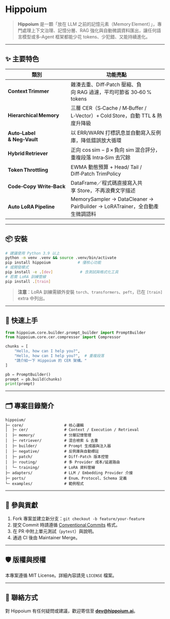 # Hippoium

> **Hippoium** 是一顆「放在 LLM 之前的記憶元素（Memory Element）」，專門處理上下文治理、記憶分層、RAG 強化與自動微調資料匯出，讓任何語言模型或多‑Agent 框架都能少花 tokens、少犯錯、又能持續進化。

&#x20;&#x20;

---

## ✨ 主要特色

| 類別                         | 功能亮點                                                              |
| -------------------------- | ----------------------------------------------------------------- |
| **Context Trimmer**        | 雜湊去重、Diff‑Patch 壓縮、負向 RAG 過濾，平均可節省 30‑60 % tokens                 |
| **Hierarchical Memory**    | 三層 CER（S‑Cache / M‑Buffer / L‑Vector）+ Cold Store，自動 TTL & 熱度升降級  |
| **Auto‑Label & Neg‑Vault** | 以 ERR/WARN 打標訊息並自動寫入反例庫，降低錯誤放大循環                                  |
| **Hybrid Retriever**       | 正向 cos sim − β × 負向 sim 混合評分，重複段落 Intra‑Sim 去冗餘                   |
| **Token Throttling**       | EWMA 動態預算 + Head/ Tail / Diff‑Patch TrimPolicy                    |
| **Code‑Copy Write‑Back**   | DataFrame／程式碼直接寫入共享 Store，不再浪費文字描述                                |
| **Auto LoRA Pipeline**     | MemorySampler → DataCleaner → PairBuilder → LoRATrainer，全自動產生微調語料 |

---

## 📦 安裝

```bash
# 建議使用 Python 3.9 以上
python -m venv .venv && source .venv/bin/activate
pip install hippoium            # 僅核心功能
# 或開發模式
pip install -e .[dev]            # 含測試與格式化工具
# 若需 LoRA 訓練管線
pip install .[train]
```

> **注意**：LoRA 訓練需額外安裝 `torch`、`transformers`、`peft`，已在 `[train]` extra 中列出。

---

## 🚀 快速上手

```python
from hippoium.core.builder.prompt_builder import PromptBuilder
from hippoium.core.cer.compressor import Compressor

chunks = [
    "Hello, how can I help you?",
    "Hello, how can I help you?",  # 重複段落
    "請介紹一下 Hippoium 的 CER 架構。"
]

pb = PromptBuilder()
prompt = pb.build(chunks)
print(prompt)
```

---

## 🗂️ 專案目錄簡介

```
hippoium/
├─ core/                  # 核心邏輯
│  ├─ cer/                # Context / Execution / Retrieval
│  ├─ memory/             # 分層記憶管理
│  ├─ retriever/          # 混合檢索 & 去重
│  ├─ builder/            # Prompt 生成器與注入器
│  ├─ negative/           # 反例庫與自動標註
│  ├─ patch/              # Diff‑Patch 版本控管
│  ├─ routing/            # 多 Provider 成本/延遲路由
│  └─ training/           # LoRA 資料管線
├─ adapters/              # LLM / Embedding Provider 介接
├─ ports/                 # Enum、Protocol、Schema 定義
└─ examples/              # 範例程式
```

---

## 🤝 參與貢獻

1. Fork 專案並建立新分支：`git checkout -b feature/your-feature`
2. 提交 Commit 時請遵循 [Conventional Commits](https://www.conventionalcommits.org/) 格式。
3. 在 PR 中附上單元測試（`pytest`）與說明。
4. 通過 CI 後由 Maintainer Merge。

---

## 🛡️ 版權與授權

本專案遵循 MIT License。詳細內容請見 `LICENSE` 檔案。

---

## 📮 聯絡方式

對 Hippoium 有任何疑問或建議，歡迎寄信至 [**dev@hippoium.ai**](mailto\:dev@hippoium.ai)。

